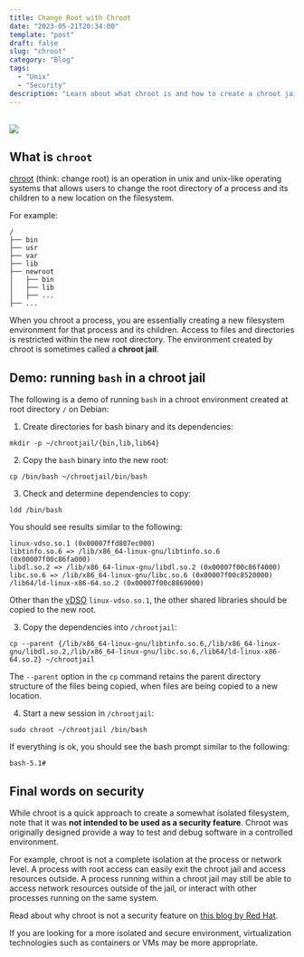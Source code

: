 ```yaml
---
title: Change Root with Chroot
date: "2023-05-21T20:34:00"
template: "post"
draft: false
slug: "chroot"
category: "Blog"
tags:
  - "Unix"
  - "Security"
description: "Learn about what chroot is and how to create a chroot jail"
---
```


<br>

<div style='width:400px;background-color:transparent'>
<img src='/media/chroot.png'>
</div>

## What is `chroot`

[chroot](https://en.wikipedia.org/wiki/Chroot) (think: change root) is an operation in unix and unix-like operating systems that allows users to change the root directory of a process and its children to a new location on the filesystem. 

For example:
```
/
├── bin
├── usr
├── var
├── lib
├── newroot
│   ├── bin
│   ├── lib
│   ├── ...
├── ...
```

When you chroot a process, you are essentially creating a new filesystem environment for that process and its children. Access to files and directories is restricted within the new root directory. The environment created by chroot is sometimes called a **chroot jail**.

## Demo: running `bash` in a chroot jail

The following is a demo of running `bash` in a chroot environment created at root directory `/` on Debian:

1. Create directories for bash binary and its dependencies:
  ```
  mkdir -p ~/chrootjail/{bin,lib,lib64}
  ```

2. Copy the `bash` binary into the new root:
  ```
  cp /bin/bash ~/chrootjail/bin/bash
  ```

3. Check and determine dependencies to copy:
  ```
  ldd /bin/bash
  ```
  You should see results similar to the following:
  ```
  linux-vdso.so.1 (0x00007ffd807ec000)
  libtinfo.so.6 => /lib/x86_64-linux-gnu/libtinfo.so.6 (0x00007f00c86fa000)
  libdl.so.2 => /lib/x86_64-linux-gnu/libdl.so.2 (0x00007f00c86f4000)
  libc.so.6 => /lib/x86_64-linux-gnu/libc.so.6 (0x00007f00c8520000)
  /lib64/ld-linux-x86-64.so.2 (0x00007f00c8869000)
  ```
  Other than the [vDSO](https://man7.org/linux/man-pages/man7/vdso.7.html) `linux-vdso.so.1`, the other shared libraries should be copied to the new root.

3. Copy the dependencies into `/chrootjail`:
  ```
  cp --parent {/lib/x86_64-linux-gnu/libtinfo.so.6,/lib/x86_64-linux-gnu/libdl.so.2,/lib/x86_64-linux-gnu/libc.so.6,/lib64/ld-linux-x86-64.so.2} ~/chrootjail
  ```
  The `--parent` option in the `cp` command retains the parent directory structure of the files being copied, when files are being copied to a new location.

4. Start a new session in `/chrootjail`:
  ```
  sudo chroot ~/chrootjail /bin/bash
  ```
  If everything is ok, you should see the bash prompt similar to the following:
  ```
  bash-5.1# 
  ```

## Final words on security

While chroot is a quick approach to create a somewhat isolated filesystem, note that it was **not intended to be used as a security feature**. Chroot was originally designed provide a way to test and debug software in a controlled environment.

For example, chroot is not a complete isolation at the process or network level. A process with root access can easily exit the chroot jail and access resources outside. A process running within a chroot jail may still be able to access network resources outside of the jail, or interact with other processes running on the same system. 

Read about why chroot is not a security feature on [this blog by Red Hat](https://www.redhat.com/en/blog/chroot-security-feature).

If you are looking for a more isolated and secure environment, virtualization technologies such as containers or VMs may be more appropriate.

